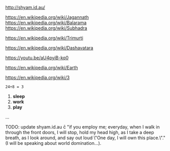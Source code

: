 http://shyam.id.au/

https://en.wikipedia.org/wiki/Jagannath
<br>https://en.wikipedia.org/wiki/Balarama
<br>https://en.wikipedia.org/wiki/Subhadra

https://en.wikipedia.org/wiki/Trimurti

https://en.wikipedia.org/wiki/Dashavatara

https://youtu.be/aU4pyiB-kq0

https://en.wikipedia.org/wiki/Earth

https://en.wikipedia.org/wiki/3

`24÷8 = 3`
1. **sleep**
1. **work**
1. **play**

...

TODO: update shyam.id.au c̄ "if you employ me; everyday, when I walk in through the front doors, I will stop, hold my head high, as I take a deep breath, as I look around, and say out loud \\"One day, I will own this place.\\"." (I will be speaking about world domination...).

